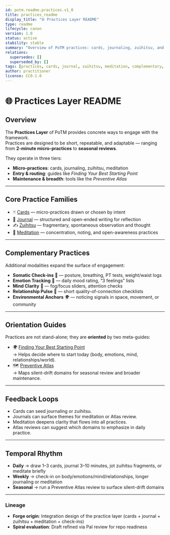 ```yaml
---
id: potm.readme.practices.v1_0
title: practices_readme
display_title: "🌐 Practices Layer README"
type: readme
lifecycle: canon
version: 1.0
status: active
stability: stable
summary: "Overview of PoTM practices: cards, journaling, zuihitsu, and meditation, plus complementary check-ins. Includes entry and maintenance guides for context."
relations:
  supersedes: []
  superseded_by: []
tags: [practices, cards, journal, zuihitsu, meditation, complementary, forge_origin:integration, spiral_eval:pal_review]
author: practitioner
license: CC0-1.0
---
```


# 🌐 Practices Layer README

## Overview
The **Practices Layer** of PoTM provides concrete ways to engage with the framework.  
Practices are designed to be short, repeatable, and adaptable — ranging from **2-minute micro-practices** to **seasonal reviews**.  

They operate in three tiers:  
- **Micro-practices**: cards, journaling, zuihitsu, meditation  
- **Entry & routing**: guides like *Finding Your Best Starting Point*  
- **Maintenance & breadth**: tools like the *Preventive Atlas*  

---

## Core Practice Families
- 🃏 [Cards](./cards/README.md) — micro-practices drawn or chosen by intent  
- 📓 [Journal](./journal/README.md) — structured and open-ended writing for reflection  
- ✍️ [Zuihitsu](./zuihitsu/README.md) — fragmentary, spontaneous observation and thought  
- 🧘 [Meditation](./meditation/README.md) — concentration, noting, and open-awareness practices  

---

## Complementary Practices
Additional modalities expand the surface of engagement:

- **Somatic Check-ins** 🤲 — posture, breathing, PT tests, weight/waist logs  
- **Emotion Tracking** 💓 — daily mood rating, “3 feelings” lists  
- **Mind Clarity** 🧠 — fog/focus sliders, attention checks  
- **Relationship Pulse** 🤝 — short quality-of-connection checklists  
- **Environmental Anchors** 🌍 — noticing signals in space, movement, or community  

---

## Orientation Guides
Practices are not stand-alone; they are **oriented** by two meta-guides:

- 🌍 [Finding Your Best Starting Point](../practitioners/human/guides/finding_best_starting_point.md)  
  → Helps decide where to start today (body, emotions, mind, relationships/world).  
- 🗺️ [Preventive Atlas](../meta/preventive_atlas.md)  
  → Maps silent-drift domains for seasonal review and broader maintenance.  

---

## Feedback Loops
- Cards can seed journaling or zuihitsu.  
- Journals can surface themes for meditation or Atlas review.  
- Meditation deepens clarity that flows into all practices.  
- Atlas reviews can suggest which domains to emphasize in daily practice.  

---

## Temporal Rhythm
- **Daily** → draw 1–3 cards, journal 3–10 minutes, jot zuihitsu fragments, or meditate briefly  
- **Weekly** → check-in on body/emotions/mind/relationships, longer journaling or meditation  
- **Seasonal** → run a Preventive Atlas review to surface silent-drift domains  

---

### Lineage
- **Forge origin**: Integration design of the practice layer (cards + journal + zuihitsu + meditation + check-ins)  
- **Spiral evaluation**: Draft refined via Pal review for repo readiness  

